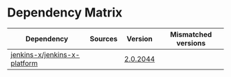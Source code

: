 # Dependency Matrix

Dependency | Sources | Version | Mismatched versions
---------- | ------- | ------- | -------------------
[jenkins-x/jenkins-x-platform](https://github.com/jenkins-x/jenkins-x-platform) |  | [2.0.2044](https://github.com/jenkins-x/jenkins-x-platform/releases/tag/v2.0.2044) | 
